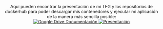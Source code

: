 <div align="center">
Aquí pueden encontrar la presentación de mi TFG y los repositorios de dockerhub para poder descargar mis contenedores y ejecutar mi aplicación de la manera más sencilla posible:<br>

  <a href="https://drive.google.com/drive/folders/1nLMpQa7IDfQa1kcEQy9Gbm1q4L8WWXD9?usp=sharing">
    <img src="https://img.shields.io/badge/Documentaci%C3%B3n%20TFG-4285F4?style=for-the-badge&logo=google-drive&logoColor=white" alt="Google Drive Documentación"/>
  </a>
  <a href="https://www.canva.com/design/DAGp-rD_miw/DDO_F24uotKf-jfy829OGQ/edit?utm_content=DAGp-rD_miw&utm_campaign=designshare&utm_medium=link2&utm_source=sharebutton">
    <img src="https://img.shields.io/badge/Presentación-00C4CC?style=for-the-badge&logo=canva&logoColor=white" alt="Presentación"/>
  </a>
</div>
